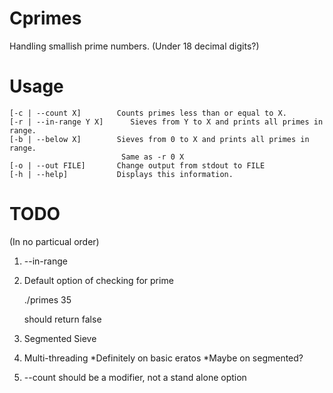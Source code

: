 Cprimes
=======

Handling smallish prime numbers. (Under 18 decimal digits?)


Usage
=====

	[-c | --count X]        Counts primes less than or equal to X.
	[-r | --in-range Y X]      Sieves from Y to X and prints all primes in range.
	[-b | --below X]        Sieves from 0 to X and prints all primes in range.
	                         Same as -r 0 X
	[-o | --out FILE]       Change output from stdout to FILE
	[-h | --help]           Displays this information.

TODO
====
(In no particual order)

1) --in-range

2) Default option of checking for prime
	
	./primes 35

   should return false

3) Segmented Sieve

4) Multi-threading
*Definitely on basic eratos
*Maybe on segmented?

5) --count should be a modifier, not a stand alone option
